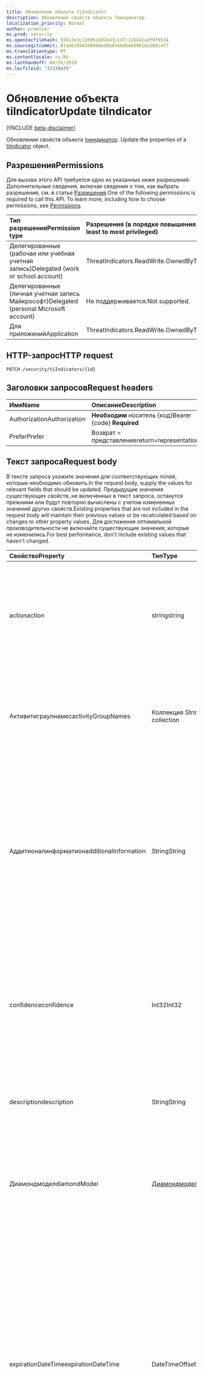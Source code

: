 ```yaml
---
title: Обновление объекта tiIndicator
description: Обновление свойств объекта Тииндикатор.
localization_priority: Normal
author: preetikr
ms.prod: security
ms.openlocfilehash: 55613e3c13695a502b43c127c1164d2adf9f6534
ms.sourcegitcommit: 014eb3944306948edbb6560dbe689816a168c4f7
ms.translationtype: MT
ms.contentlocale: ru-RU
ms.lasthandoff: 04/26/2019
ms.locfileid: "33330439"
---
```

# <a name="update-tiindicator"></a><span data-ttu-id="dfe6c-103">Обновление объекта tiIndicator</span><span class="sxs-lookup"><span data-stu-id="dfe6c-103">Update tiIndicator</span></span>

[!INCLUDE [beta-disclaimer](../../includes/beta-disclaimer.md)]

<span data-ttu-id="dfe6c-104">Обновление свойств объекта [тииндикатор](../resources/tiindicator.md) .</span><span class="sxs-lookup"><span data-stu-id="dfe6c-104">Update the properties of a [tiIndicator](../resources/tiindicator.md) object.</span></span>

## <a name="permissions"></a><span data-ttu-id="dfe6c-105">Разрешения</span><span class="sxs-lookup"><span data-stu-id="dfe6c-105">Permissions</span></span>

<span data-ttu-id="dfe6c-p101">Для вызова этого API требуется одно из указанных ниже разрешений. Дополнительные сведения, включая сведения о том, как выбрать разрешения, см. в статье [Разрешения](/graph/permissions-reference).</span><span class="sxs-lookup"><span data-stu-id="dfe6c-p101">One of the following permissions is required to call this API. To learn more, including how to choose permissions, see [Permissions](/graph/permissions-reference).</span></span>

| <span data-ttu-id="dfe6c-108">Тип разрешения</span><span class="sxs-lookup"><span data-stu-id="dfe6c-108">Permission type</span></span>                        | <span data-ttu-id="dfe6c-109">Разрешения (в порядке повышения привилегий)</span><span class="sxs-lookup"><span data-stu-id="dfe6c-109">Permissions (from least to most privileged)</span></span> |
|:---------------------------------------|:--------------------------------------------|
| <span data-ttu-id="dfe6c-110">Делегированные (рабочая или учебная учетная запись)</span><span class="sxs-lookup"><span data-stu-id="dfe6c-110">Delegated (work or school account)</span></span>     | <span data-ttu-id="dfe6c-111">ThreatIndicators.ReadWrite.OwnedBy</span><span class="sxs-lookup"><span data-stu-id="dfe6c-111">ThreatIndicators.ReadWrite.OwnedBy</span></span> |
| <span data-ttu-id="dfe6c-112">Делегированные (личная учетная запись Майкрософт)</span><span class="sxs-lookup"><span data-stu-id="dfe6c-112">Delegated (personal Microsoft account)</span></span> | <span data-ttu-id="dfe6c-113">Не поддерживается.</span><span class="sxs-lookup"><span data-stu-id="dfe6c-113">Not supported.</span></span> |
| <span data-ttu-id="dfe6c-114">Для приложений</span><span class="sxs-lookup"><span data-stu-id="dfe6c-114">Application</span></span>                            | <span data-ttu-id="dfe6c-115">ThreatIndicators.ReadWrite.OwnedBy</span><span class="sxs-lookup"><span data-stu-id="dfe6c-115">ThreatIndicators.ReadWrite.OwnedBy</span></span> |

## <a name="http-request"></a><span data-ttu-id="dfe6c-116">HTTP-запрос</span><span class="sxs-lookup"><span data-stu-id="dfe6c-116">HTTP request</span></span>

<!-- { "blockType": "ignored" } -->

```http
PATCH /security/tiIndicators/{id}
```

## <a name="request-headers"></a><span data-ttu-id="dfe6c-117">Заголовки запросов</span><span class="sxs-lookup"><span data-stu-id="dfe6c-117">Request headers</span></span>

| <span data-ttu-id="dfe6c-118">Имя</span><span class="sxs-lookup"><span data-stu-id="dfe6c-118">Name</span></span>       | <span data-ttu-id="dfe6c-119">Описание</span><span class="sxs-lookup"><span data-stu-id="dfe6c-119">Description</span></span>|
|:-----------|:-----------|
| <span data-ttu-id="dfe6c-120">Authorization</span><span class="sxs-lookup"><span data-stu-id="dfe6c-120">Authorization</span></span> | <span data-ttu-id="dfe6c-121">**Необходим** носитель {код}</span><span class="sxs-lookup"><span data-stu-id="dfe6c-121">Bearer {code} **Required**</span></span> |
|<span data-ttu-id="dfe6c-122">Prefer</span><span class="sxs-lookup"><span data-stu-id="dfe6c-122">Prefer</span></span> | <span data-ttu-id="dfe6c-123">Возврат = представление</span><span class="sxs-lookup"><span data-stu-id="dfe6c-123">return=representation</span></span> |

## <a name="request-body"></a><span data-ttu-id="dfe6c-124">Текст запроса</span><span class="sxs-lookup"><span data-stu-id="dfe6c-124">Request body</span></span>

<span data-ttu-id="dfe6c-125">В тексте запроса укажите значения для соответствующих полей, которые необходимо обновить.</span><span class="sxs-lookup"><span data-stu-id="dfe6c-125">In the request body, supply the values for relevant fields that should be updated.</span></span> <span data-ttu-id="dfe6c-126">Предыдущие значения существующих свойств, не включенных в текст запроса, останутся прежними или будут повторно вычислены с учетом измененных значений других свойств.</span><span class="sxs-lookup"><span data-stu-id="dfe6c-126">Existing properties that are not included in the request body will maintain their previous values or be recalculated based on changes to other property values.</span></span> <span data-ttu-id="dfe6c-127">Для достижения оптимальной производительности не включайте существующие значения, которые не изменились.</span><span class="sxs-lookup"><span data-stu-id="dfe6c-127">For best performance, don't include existing values that haven't changed.</span></span>

| <span data-ttu-id="dfe6c-128">Свойство</span><span class="sxs-lookup"><span data-stu-id="dfe6c-128">Property</span></span>     | <span data-ttu-id="dfe6c-129">Тип</span><span class="sxs-lookup"><span data-stu-id="dfe6c-129">Type</span></span>        | <span data-ttu-id="dfe6c-130">Описание</span><span class="sxs-lookup"><span data-stu-id="dfe6c-130">Description</span></span> |
|:-------------|:------------|:------------|
|<span data-ttu-id="dfe6c-131">action</span><span class="sxs-lookup"><span data-stu-id="dfe6c-131">action</span></span>|<span data-ttu-id="dfe6c-132">string</span><span class="sxs-lookup"><span data-stu-id="dfe6c-132">string</span></span>| <span data-ttu-id="dfe6c-133">Действие, которое необходимо применить, если индикатор сопоставлен с помощью средства безопасности Таржетпродукт.</span><span class="sxs-lookup"><span data-stu-id="dfe6c-133">The action to apply if the indicator is matched from within the targetProduct security tool.</span></span> <span data-ttu-id="dfe6c-134">Возможные значения: `unknown`, `allow`, `block`, `alert`.</span><span class="sxs-lookup"><span data-stu-id="dfe6c-134">Possible values are: `unknown`, `allow`, `block`, `alert`.</span></span>|
|<span data-ttu-id="dfe6c-135">Активитиграупнамес</span><span class="sxs-lookup"><span data-stu-id="dfe6c-135">activityGroupNames</span></span>|<span data-ttu-id="dfe6c-136">Коллекция String</span><span class="sxs-lookup"><span data-stu-id="dfe6c-136">String collection</span></span>|<span data-ttu-id="dfe6c-137">Имя (-ы) логики операций с угрозами кибератак для сторон, ответственных за вредоносные действия, охваченные индикатором угроз.</span><span class="sxs-lookup"><span data-stu-id="dfe6c-137">The cyber threat intelligence name(s) for the parties responsible for the malicious activity covered by the threat indicator.</span></span>|
|<span data-ttu-id="dfe6c-138">Аддитионалинформатион</span><span class="sxs-lookup"><span data-stu-id="dfe6c-138">additionalInformation</span></span>|<span data-ttu-id="dfe6c-139">String</span><span class="sxs-lookup"><span data-stu-id="dfe6c-139">String</span></span>|<span data-ttu-id="dfe6c-140">Область общего пользования, в которую могут быть размещены дополнительные данные из индикатора, не охваченные другими свойствами Тииндикатор.</span><span class="sxs-lookup"><span data-stu-id="dfe6c-140">A catchall area into which extra data from the indicator not covered by the other tiIndicator properties may be placed.</span></span> <span data-ttu-id="dfe6c-141">Данные, помещаемые в Аддитионалинформатион, обычно не используются средством безопасности Таржетпродукт.</span><span class="sxs-lookup"><span data-stu-id="dfe6c-141">Data placed into additionalInformation will typically not be utilized by the targetProduct security tool.</span></span>|
|<span data-ttu-id="dfe6c-142">confidence</span><span class="sxs-lookup"><span data-stu-id="dfe6c-142">confidence</span></span>|<span data-ttu-id="dfe6c-143">Int32</span><span class="sxs-lookup"><span data-stu-id="dfe6c-143">Int32</span></span>|<span data-ttu-id="dfe6c-144">Целое число, представляющее достоверность, с помощью которой данные в индикаторе точно определяют вредоносное поведение.</span><span class="sxs-lookup"><span data-stu-id="dfe6c-144">An integer representing the confidence the data within the indicator accurately identifies malicious behavior.</span></span> <span data-ttu-id="dfe6c-145">Допустимые значения: 0 – 100 с 100 по убыванию.</span><span class="sxs-lookup"><span data-stu-id="dfe6c-145">Acceptable values are 0 – 100 with 100 being the highest.</span></span>|
|<span data-ttu-id="dfe6c-146">description</span><span class="sxs-lookup"><span data-stu-id="dfe6c-146">description</span></span>|<span data-ttu-id="dfe6c-147">String</span><span class="sxs-lookup"><span data-stu-id="dfe6c-147">String</span></span>|<span data-ttu-id="dfe6c-148">Краткое описание угрозы, представленное индикатором (100 символов или меньше).</span><span class="sxs-lookup"><span data-stu-id="dfe6c-148">Brief description (100 characters or less) of the threat represented by the indicator.</span></span>|
|<span data-ttu-id="dfe6c-149">Диамондмодел</span><span class="sxs-lookup"><span data-stu-id="dfe6c-149">diamondModel</span></span>|[<span data-ttu-id="dfe6c-150">Диамондмодел</span><span class="sxs-lookup"><span data-stu-id="dfe6c-150">diamondModel</span></span>](#diamondmodel-values)|<span data-ttu-id="dfe6c-151">Область модели ромба, в которой существует этот индикатор.</span><span class="sxs-lookup"><span data-stu-id="dfe6c-151">The area of the Diamond Model in which this indicator exists.</span></span> <span data-ttu-id="dfe6c-152">Возможные значения: `unknown`, `adversary`, `capability`, `infrastructure`, `victim`.</span><span class="sxs-lookup"><span data-stu-id="dfe6c-152">Possible values are: `unknown`, `adversary`, `capability`, `infrastructure`, `victim`.</span></span>|
|<span data-ttu-id="dfe6c-153">expirationDateTime</span><span class="sxs-lookup"><span data-stu-id="dfe6c-153">expirationDateTime</span></span>|<span data-ttu-id="dfe6c-154">DateTimeOffset</span><span class="sxs-lookup"><span data-stu-id="dfe6c-154">DateTimeOffset</span></span>| <span data-ttu-id="dfe6c-155">Строка DateTime, указывающая, когда истечет срок действия индикатора.</span><span class="sxs-lookup"><span data-stu-id="dfe6c-155">DateTime string indicating when the Indicator expires.</span></span> <span data-ttu-id="dfe6c-156">Все индикаторы должны иметь дату истечения срока действия, чтобы не допустить устаревших показателей в системе.</span><span class="sxs-lookup"><span data-stu-id="dfe6c-156">All indicators must have an expiration date to avoid stale indicators persisting in the system.</span></span> <span data-ttu-id="dfe6c-157">Тип Timestamp представляет сведения о времени и дате с использованием формата ISO 8601 (всегда применяется формат UTC).</span><span class="sxs-lookup"><span data-stu-id="dfe6c-157">The Timestamp type represents date and time information using ISO 8601 format and is always in UTC time.</span></span> <span data-ttu-id="dfe6c-158">Например, значение полуночи 1 января 2014 г. в формате UTC выглядит так: `2014-01-01T00:00:00Z`.</span><span class="sxs-lookup"><span data-stu-id="dfe6c-158">For example, midnight UTC on Jan 1, 2014 would look like this: `2014-01-01T00:00:00Z`.</span></span>|
|<span data-ttu-id="dfe6c-159">externalId</span><span class="sxs-lookup"><span data-stu-id="dfe6c-159">externalId</span></span>|<span data-ttu-id="dfe6c-160">String</span><span class="sxs-lookup"><span data-stu-id="dfe6c-160">String</span></span>|<span data-ttu-id="dfe6c-161">Идентификационный номер, который привязывает индикатор к системе поставщика индикаторов (например, внешнему ключу).</span><span class="sxs-lookup"><span data-stu-id="dfe6c-161">An identification number that ties the indicator back to the indicator provider’s system (e.g. a foreign key).</span></span>|
|<span data-ttu-id="dfe6c-162">isActive</span><span class="sxs-lookup"><span data-stu-id="dfe6c-162">isActive</span></span>|<span data-ttu-id="dfe6c-163">Логический</span><span class="sxs-lookup"><span data-stu-id="dfe6c-163">Boolean</span></span>|<span data-ttu-id="dfe6c-164">Используется для отключения индикаторов в системе.</span><span class="sxs-lookup"><span data-stu-id="dfe6c-164">Used to deactivate indicators within system.</span></span> <span data-ttu-id="dfe6c-165">По умолчанию все отправленные индикаторы задаются как активные.</span><span class="sxs-lookup"><span data-stu-id="dfe6c-165">By default, any indicator submitted is set as active.</span></span> <span data-ttu-id="dfe6c-166">Однако поставщики могут отсылать существующие индикаторы с этим набором в значение false, чтобы отключить индикаторы в системе.</span><span class="sxs-lookup"><span data-stu-id="dfe6c-166">However, providers may submit existing indicators with this set to ‘False’ to deactivate indicators in the system.</span></span>|
|<span data-ttu-id="dfe6c-167">Киллчаин</span><span class="sxs-lookup"><span data-stu-id="dfe6c-167">killChain</span></span>|<span data-ttu-id="dfe6c-168">Коллекция [киллчаин](#killchain-values)</span><span class="sxs-lookup"><span data-stu-id="dfe6c-168">[killChain](#killchain-values) collection</span></span>|<span data-ttu-id="dfe6c-169">Массив строк JSON, указывающий, какая точка или точки в цепочке аннулирования этот индикатор.</span><span class="sxs-lookup"><span data-stu-id="dfe6c-169">A JSON array of strings that describes which point or points on the Kill Chain this indicator targets.</span></span> <span data-ttu-id="dfe6c-170">Точные значения приведены в разделе "значения Киллчаин".</span><span class="sxs-lookup"><span data-stu-id="dfe6c-170">See "killChain values" below for exact values.</span></span>|
|<span data-ttu-id="dfe6c-171">Кновнфалсепоситивес</span><span class="sxs-lookup"><span data-stu-id="dfe6c-171">knownFalsePositives</span></span>|<span data-ttu-id="dfe6c-172">String</span><span class="sxs-lookup"><span data-stu-id="dfe6c-172">String</span></span>|<span data-ttu-id="dfe6c-173">Сценарии, в которых индикатор может вызывать ложные срабатывания.</span><span class="sxs-lookup"><span data-stu-id="dfe6c-173">Scenarios in which the indicator may cause false positives.</span></span> <span data-ttu-id="dfe6c-174">Это должен быть понятный для человека текст.</span><span class="sxs-lookup"><span data-stu-id="dfe6c-174">This should be human-readable text.</span></span>|
|<span data-ttu-id="dfe6c-175">lastReportedDateTime</span><span class="sxs-lookup"><span data-stu-id="dfe6c-175">lastReportedDateTime</span></span>|<span data-ttu-id="dfe6c-176">DateTimeOffset</span><span class="sxs-lookup"><span data-stu-id="dfe6c-176">DateTimeOffset</span></span>|<span data-ttu-id="dfe6c-177">Время последнего рассмотрения индикатора.</span><span class="sxs-lookup"><span data-stu-id="dfe6c-177">The last time the indicator was seen.</span></span> <span data-ttu-id="dfe6c-178">Тип Timestamp представляет сведения о дате и времени с использованием формата ISO 8601, причем всегда используется время в формате UTC.</span><span class="sxs-lookup"><span data-stu-id="dfe6c-178">The Timestamp type represents date and time information using ISO 8601 format and is always in UTC time.</span></span> <span data-ttu-id="dfe6c-179">Например, значение полуночи 1 января 2014 г. в формате UTC выглядит так: `2014-01-01T00:00:00Z`.</span><span class="sxs-lookup"><span data-stu-id="dfe6c-179">For example, midnight UTC on Jan 1, 2014 would look like this: `2014-01-01T00:00:00Z`</span></span>|
|<span data-ttu-id="dfe6c-180">Малварефамилинамес</span><span class="sxs-lookup"><span data-stu-id="dfe6c-180">malwareFamilyNames</span></span>|<span data-ttu-id="dfe6c-181">Коллекция String</span><span class="sxs-lookup"><span data-stu-id="dfe6c-181">String collection</span></span>|<span data-ttu-id="dfe6c-182">Имя семейства вредоносных программ, связанное с индикатором, если оно существует.</span><span class="sxs-lookup"><span data-stu-id="dfe6c-182">The malware family name associated with an indicator if it exists.</span></span> <span data-ttu-id="dfe6c-183">Корпорация Майкрософт применяет имя семейства вредоносных программ (Майкрософт), если это возможно, то, что можно [](https://www.microsoft.com/wdsi/threats)найти с помощью энциклопедии по системе безопасности защитника Windows.</span><span class="sxs-lookup"><span data-stu-id="dfe6c-183">Microsoft prefers the Microsoft malware family name if at all possible which can be found via the Windows Defender Security Intelligence [threat encyclopedia](https://www.microsoft.com/wdsi/threats).</span></span>|
|<span data-ttu-id="dfe6c-184">Пассивеонли</span><span class="sxs-lookup"><span data-stu-id="dfe6c-184">passiveOnly</span></span>|<span data-ttu-id="dfe6c-185">Логический</span><span class="sxs-lookup"><span data-stu-id="dfe6c-185">Boolean</span></span>|<span data-ttu-id="dfe6c-186">Определяет, должен ли индикатор инициировать событие, видимое конечному пользователю.</span><span class="sxs-lookup"><span data-stu-id="dfe6c-186">Determines if the indicator should trigger an event that is visible to an end-user.</span></span> <span data-ttu-id="dfe6c-187">Если задано значение true, средства безопасности не уведомляют конечного пользователя о выполнении "попадания".</span><span class="sxs-lookup"><span data-stu-id="dfe6c-187">When set to ‘true,’ security tools will not notify the end user that a ‘hit’ has occurred.</span></span> <span data-ttu-id="dfe6c-188">Чаще всего это рассматривается как аудит или тихий режим по продуктам безопасности, в котором они просто зарегистрируются, но не будут выполнять действие.</span><span class="sxs-lookup"><span data-stu-id="dfe6c-188">This is most often treated as audit or silent mode by security products where they will simply log that a match occurred but will not perform the action.</span></span> <span data-ttu-id="dfe6c-189">Значение по умолчанию − ложь.</span><span class="sxs-lookup"><span data-stu-id="dfe6c-189">Default value is false.</span></span>|
|<span data-ttu-id="dfe6c-190">серьезность</span><span class="sxs-lookup"><span data-stu-id="dfe6c-190">severity</span></span>|<span data-ttu-id="dfe6c-191">Int32</span><span class="sxs-lookup"><span data-stu-id="dfe6c-191">Int32</span></span>|<span data-ttu-id="dfe6c-192">Целое число, представляющее серьезность вредоносного поведения, идентифицируемого данными в индикаторе.</span><span class="sxs-lookup"><span data-stu-id="dfe6c-192">An integer representing the severity of the malicious behavior identified by the data within the indicator.</span></span> <span data-ttu-id="dfe6c-193">Допустимые значения: 0 – 5, где 5 — самый серьезный, а ноль — нет.</span><span class="sxs-lookup"><span data-stu-id="dfe6c-193">Acceptable values are 0 – 5 where 5 is the most severe and zero is not severe at all.</span></span> <span data-ttu-id="dfe6c-194">Значение по умолчанию — 3.</span><span class="sxs-lookup"><span data-stu-id="dfe6c-194">Default value is 3.</span></span>|
|<span data-ttu-id="dfe6c-195">tags</span><span class="sxs-lookup"><span data-stu-id="dfe6c-195">tags</span></span>|<span data-ttu-id="dfe6c-196">Коллекция String</span><span class="sxs-lookup"><span data-stu-id="dfe6c-196">String collection</span></span>|<span data-ttu-id="dfe6c-197">Массив строк JSON, В котором хранятся произвольные Теги и ключевые слова.</span><span class="sxs-lookup"><span data-stu-id="dfe6c-197">A JSON array of strings that stores arbitrary tags/keywords.</span></span>|
|<span data-ttu-id="dfe6c-198">Тлплевел</span><span class="sxs-lookup"><span data-stu-id="dfe6c-198">tlpLevel</span></span>|[<span data-ttu-id="dfe6c-199">Тлплевел</span><span class="sxs-lookup"><span data-stu-id="dfe6c-199">tlpLevel</span></span>](#tlplevel-values)| <span data-ttu-id="dfe6c-200">Значение протокола светофора для индикатора.</span><span class="sxs-lookup"><span data-stu-id="dfe6c-200">Traffic Light Protocol value for the indicator.</span></span> <span data-ttu-id="dfe6c-201">Возможные значения: `unknown`, `white`, `green`, `amber`, `red`.</span><span class="sxs-lookup"><span data-stu-id="dfe6c-201">Possible values are: `unknown`, `white`, `green`, `amber`, `red`.</span></span>|

### <a name="diamondmodel-values"></a><span data-ttu-id="dfe6c-202">значения Диамондмодел</span><span class="sxs-lookup"><span data-stu-id="dfe6c-202">diamondModel values</span></span>

<span data-ttu-id="dfe6c-203">Сведения об этой модели можно найти [в разделе Модель ромба](http://diamondmodel.org).</span><span class="sxs-lookup"><span data-stu-id="dfe6c-203">For information about this model, see [The diamond model](http://diamondmodel.org).</span></span>

| <span data-ttu-id="dfe6c-204">Значения</span><span class="sxs-lookup"><span data-stu-id="dfe6c-204">Values</span></span> | <span data-ttu-id="dfe6c-205">Описание</span><span class="sxs-lookup"><span data-stu-id="dfe6c-205">Description</span></span> |
|:-------|:------------|
|<span data-ttu-id="dfe6c-206">Злоумышленник</span><span class="sxs-lookup"><span data-stu-id="dfe6c-206">adversary</span></span>|<span data-ttu-id="dfe6c-207">Индикатор описывает.</span><span class="sxs-lookup"><span data-stu-id="dfe6c-207">The indicator describes the adversary.</span></span>|
|<span data-ttu-id="dfe6c-208">поставлен</span><span class="sxs-lookup"><span data-stu-id="dfe6c-208">capability</span></span>|<span data-ttu-id="dfe6c-209">Индикатор является возможностью злоумышленника.</span><span class="sxs-lookup"><span data-stu-id="dfe6c-209">The indicator is a capability of the adversary.</span></span>|
|<span data-ttu-id="dfe6c-210">инфраструктур</span><span class="sxs-lookup"><span data-stu-id="dfe6c-210">infrastructure</span></span>|<span data-ttu-id="dfe6c-211">Индикатор описывает инфраструктуру злоумышленника.</span><span class="sxs-lookup"><span data-stu-id="dfe6c-211">The indicator describes infrastructure of the adversary.</span></span>|
|<span data-ttu-id="dfe6c-212">стала</span><span class="sxs-lookup"><span data-stu-id="dfe6c-212">victim</span></span>|<span data-ttu-id="dfe6c-213">Индикатор описывает жертвой злоумышленника.</span><span class="sxs-lookup"><span data-stu-id="dfe6c-213">The indicator describes the victim of the adversary.</span></span>|

### <a name="killchain-values"></a><span data-ttu-id="dfe6c-214">значения Киллчаин</span><span class="sxs-lookup"><span data-stu-id="dfe6c-214">killChain values</span></span>

| <span data-ttu-id="dfe6c-215">Значения</span><span class="sxs-lookup"><span data-stu-id="dfe6c-215">Values</span></span> | <span data-ttu-id="dfe6c-216">Описание</span><span class="sxs-lookup"><span data-stu-id="dfe6c-216">Description</span></span> |
|:-------|:------------|
|<span data-ttu-id="dfe6c-217">Actions</span><span class="sxs-lookup"><span data-stu-id="dfe6c-217">Actions</span></span>|<span data-ttu-id="dfe6c-218">Представляет "действия по целям".</span><span class="sxs-lookup"><span data-stu-id="dfe6c-218">Represents “Actions on Objectives”.</span></span> <span data-ttu-id="dfe6c-219">Злоумышленник получает такие действия, как распределенная атака типа "отказ в обслуживании".</span><span class="sxs-lookup"><span data-stu-id="dfe6c-219">The attacker is leveraging the compromised system to take actions such as a distributed denial of service attack.</span></span>|
|<span data-ttu-id="dfe6c-220">C2</span><span class="sxs-lookup"><span data-stu-id="dfe6c-220">C2</span></span>|<span data-ttu-id="dfe6c-221">Представляет канал управления, с которым работает скомпрометированная система.</span><span class="sxs-lookup"><span data-stu-id="dfe6c-221">Represents the control channel by which a compromised system is manipulated.</span></span>|
|<span data-ttu-id="dfe6c-222">Delivery</span><span class="sxs-lookup"><span data-stu-id="dfe6c-222">Delivery</span></span>|<span data-ttu-id="dfe6c-223">Процесс распространения кода эксплойта для жертв (например, USB, электронной почты, веб-сайтов).</span><span class="sxs-lookup"><span data-stu-id="dfe6c-223">The process of distributing the exploit code to victims (for example USB, email, websites).</span></span>|
|<span data-ttu-id="dfe6c-224">Опасность</span><span class="sxs-lookup"><span data-stu-id="dfe6c-224">Exploitation</span></span>|<span data-ttu-id="dfe6c-225">Код эксплойта использует преимущества уязвимостей (например, выполнение кода).</span><span class="sxs-lookup"><span data-stu-id="dfe6c-225">The exploit code taking advantage of vulnerabilities (for example, code execution).</span></span>|
|<span data-ttu-id="dfe6c-226">Установка</span><span class="sxs-lookup"><span data-stu-id="dfe6c-226">Installation</span></span>|<span data-ttu-id="dfe6c-227">Установка вредоносных программ после использования уязвимости.</span><span class="sxs-lookup"><span data-stu-id="dfe6c-227">Installing malware after a vulnerability has been exploited.</span></span>|
|<span data-ttu-id="dfe6c-228">Реконнаиссанце</span><span class="sxs-lookup"><span data-stu-id="dfe6c-228">Reconnaissance</span></span>|<span data-ttu-id="dfe6c-229">Индикатор — это свидетельство того, что Группа действий получает сведения, которые будут использоваться при следующей атаке.</span><span class="sxs-lookup"><span data-stu-id="dfe6c-229">Indicator is evidence of an activity group harvesting information to be used in a future attack.</span></span>|
|<span data-ttu-id="dfe6c-230">Веапонизатион</span><span class="sxs-lookup"><span data-stu-id="dfe6c-230">Weaponization</span></span>|<span data-ttu-id="dfe6c-231">Включение уязвимости в код эксплойта (например, вредоносные программы).</span><span class="sxs-lookup"><span data-stu-id="dfe6c-231">Turning a vulnerability into exploit code (for example, malware).</span></span>|

### <a name="tlplevel-values"></a><span data-ttu-id="dfe6c-232">значения Тлплевел</span><span class="sxs-lookup"><span data-stu-id="dfe6c-232">tlpLevel values</span></span>

<span data-ttu-id="dfe6c-233">При отправке каждого индикатора должен быть задано значение протокола светофора (ТЛП).</span><span class="sxs-lookup"><span data-stu-id="dfe6c-233">Every indicator must have a Traffic Light Protocol (tlp) value when it is submitted.</span></span> <span data-ttu-id="dfe6c-234">Это значение представляет собой чувствительность и область общего доступа к заданному индикатору.</span><span class="sxs-lookup"><span data-stu-id="dfe6c-234">This value represents the sensitivity and sharing scope of a given indicator.</span></span>

| <span data-ttu-id="dfe6c-235">Значения</span><span class="sxs-lookup"><span data-stu-id="dfe6c-235">Values</span></span> | <span data-ttu-id="dfe6c-236">Описание</span><span class="sxs-lookup"><span data-stu-id="dfe6c-236">Description</span></span> |
|:-------|:------------|
|<span data-ttu-id="dfe6c-237">Белый</span><span class="sxs-lookup"><span data-stu-id="dfe6c-237">White</span></span>| <span data-ttu-id="dfe6c-238">Область общего доступа: unlimited.</span><span class="sxs-lookup"><span data-stu-id="dfe6c-238">Sharing scope: Unlimited.</span></span> <span data-ttu-id="dfe6c-239">Индикаторы могут быть предоставлены бесплатно, без ограничений.</span><span class="sxs-lookup"><span data-stu-id="dfe6c-239">Indicators can be shared freely, without restriction.</span></span>|
|<span data-ttu-id="dfe6c-240">Зеленый</span><span class="sxs-lookup"><span data-stu-id="dfe6c-240">Green</span></span>| <span data-ttu-id="dfe6c-241">Область общего доступа: сообщество.</span><span class="sxs-lookup"><span data-stu-id="dfe6c-241">Sharing scope: Community.</span></span> <span data-ttu-id="dfe6c-242">С помощью сообщества безопасности можно предоставить доступ к индикаторам.</span><span class="sxs-lookup"><span data-stu-id="dfe6c-242">Indicators can be shared with the security community.</span></span>|
|<span data-ttu-id="dfe6c-243">Оранжевого</span><span class="sxs-lookup"><span data-stu-id="dfe6c-243">Amber</span></span>| <span data-ttu-id="dfe6c-244">Область общего доступа: ограничена.</span><span class="sxs-lookup"><span data-stu-id="dfe6c-244">Sharing scope: Limited.</span></span> <span data-ttu-id="dfe6c-245">Это параметр по умолчанию для индикаторов и разрешает совместное использование только тем, у которых есть ненужные: 1) службы и операторы служб, реализующие логику операций с угрозами; 2) клиенты, чьи системы соответствуют поведению с индикатором.</span><span class="sxs-lookup"><span data-stu-id="dfe6c-245">This is the default setting for indicators and restricts sharing to only those with a need-to-know: 1) Services and service operators that implement threat intelligence; 2) Customers whose system(s) exhibit behavior consistent with the indicator.</span></span>|
|<span data-ttu-id="dfe6c-246">Красный</span><span class="sxs-lookup"><span data-stu-id="dfe6c-246">Red</span></span>| <span data-ttu-id="dfe6c-247">Область общего доступа: личная.</span><span class="sxs-lookup"><span data-stu-id="dfe6c-247">Sharing scope: Personal.</span></span> <span data-ttu-id="dfe6c-248">Эти индикаторы предназначены только для предоставления доступа напрямую и, желательно, в случае человека.</span><span class="sxs-lookup"><span data-stu-id="dfe6c-248">These indicators are to only be shared directly and, preferably, in person.</span></span> <span data-ttu-id="dfe6c-249">Как правило, ТЛП красные индикаторы не отправляются из-за ограничений, заданных ранее.</span><span class="sxs-lookup"><span data-stu-id="dfe6c-249">Typically, TLP Red indicators are not ingested due to their pre-defined restrictions.</span></span> <span data-ttu-id="dfe6c-250">Если отправляются красные индикаторы ТЛП, свойству **пассивеонли** следует присвоить значение `True` также.</span><span class="sxs-lookup"><span data-stu-id="dfe6c-250">If TLP Red indicators are submitted, the **passiveOnly** property should be set to `True` as well.</span></span> |

## <a name="response"></a><span data-ttu-id="dfe6c-251">Ответ</span><span class="sxs-lookup"><span data-stu-id="dfe6c-251">Response</span></span>

<span data-ttu-id="dfe6c-252">В случае успешного выполнения этот метод возвращает код отклика `204 No Content`.</span><span class="sxs-lookup"><span data-stu-id="dfe6c-252">If successful, this method returns a `204 No Content` response code.</span></span>

<span data-ttu-id="dfe6c-253">Если используется заголовок необязательного запроса, метод возвращает код `200 OK` отклика и обновленный объект [тииндикатор](../resources/tiIndicator.md) в тексте отклика.</span><span class="sxs-lookup"><span data-stu-id="dfe6c-253">If the optional request header is used, the method returns a `200 OK` response code and the updated [tiIndicator](../resources/tiIndicator.md) object in the response body.</span></span>

## <a name="examples"></a><span data-ttu-id="dfe6c-254">Примеры</span><span class="sxs-lookup"><span data-stu-id="dfe6c-254">Examples</span></span>

### <a name="example-1-request-without-prefer-header"></a><span data-ttu-id="dfe6c-255">Пример 1: запрос без верхнего колонтитула</span><span class="sxs-lookup"><span data-stu-id="dfe6c-255">Example 1: Request without Prefer header</span></span>

#### <a name="request"></a><span data-ttu-id="dfe6c-256">Запрос</span><span class="sxs-lookup"><span data-stu-id="dfe6c-256">Request</span></span>

<span data-ttu-id="dfe6c-257">Ниже приведен пример запроса без `Prefer` заголовка.</span><span class="sxs-lookup"><span data-stu-id="dfe6c-257">The following is an example of the request without the `Prefer` header.</span></span>
<!-- {
  "blockType": "request",
  "name": "update_tiIndicator"
}-->

```http
PATCH https://graph.microsoft.com/beta/security/tiIndicators/{id}
Content-type: application/json

{
  "description": "description-updated",
}
```

#### <a name="response"></a><span data-ttu-id="dfe6c-258">Отклик</span><span class="sxs-lookup"><span data-stu-id="dfe6c-258">Response</span></span>

<span data-ttu-id="dfe6c-259">Ниже приведен пример отклика.</span><span class="sxs-lookup"><span data-stu-id="dfe6c-259">The following is an example of the response.</span></span>

<!-- {
  "blockType": "response",
  "truncated": true,
  "@odata.type": "microsoft.graph.tiIndicator"
} -->

```http
HTTP/1.1 204 No Content
```

### <a name="example-2-request-with-prefer-header"></a><span data-ttu-id="dfe6c-260">Пример 2: запрос с заголовком предпочтения</span><span class="sxs-lookup"><span data-stu-id="dfe6c-260">Example 2: Request with Prefer header</span></span>

#### <a name="request"></a><span data-ttu-id="dfe6c-261">Запрос</span><span class="sxs-lookup"><span data-stu-id="dfe6c-261">Request</span></span>

<span data-ttu-id="dfe6c-262">Ниже приведен пример запроса, включающего `Prefer` заголовок.</span><span class="sxs-lookup"><span data-stu-id="dfe6c-262">The following is an example of the request that includes the `Prefer` header.</span></span>

<!-- {
  "blockType": "request",
  "name": "update_tiIndicator"
}-->

```http
PATCH https://graph.microsoft.com/beta/security/tiIndicators/{id}
Content-type: application/json
Prefer: return=representation

{
  "additionalInformation": "additionalInformation-after-update",
  "confidence": 42,
  "description": "description-after-update",
}
```

#### <a name="response"></a><span data-ttu-id="dfe6c-263">Отклик</span><span class="sxs-lookup"><span data-stu-id="dfe6c-263">Response</span></span>

<span data-ttu-id="dfe6c-264">Ниже приведен пример отклика.</span><span class="sxs-lookup"><span data-stu-id="dfe6c-264">The following is an example of the response.</span></span>

> [!NOTE]
> <span data-ttu-id="dfe6c-265">Объект Response, показанный здесь, может быть укорочен для удобочитаемости.</span><span class="sxs-lookup"><span data-stu-id="dfe6c-265">The response object shown here might be shortened for readability.</span></span> <span data-ttu-id="dfe6c-266">При фактическом вызове будут возвращены все свойства.</span><span class="sxs-lookup"><span data-stu-id="dfe6c-266">All the properties will be returned from an actual call.</span></span>

<!-- {
  "blockType": "response",
  "truncated": true,
  "@odata.type": "microsoft.graph.tiIndicator"
} -->

```http
HTTP/1.1 200 OK
Content-type: application/json

{
    "@odata.context": "https://graph.microsoft.com/beta/$metadata#Security/tiIndicators/$entity",
    "id": "e58c072b-c9bb-a5c4-34ce-eb69af44fb1e",
    "azureTenantId": "XXXXXXXXXXXXXXXXXXXXXXXXX",
    "action": null,
    "additionalInformation": "additionalInformation-after-update",
    "activityGroupNames": [],
    "confidence": 42,
    "description": "description-after-update",
}
```

<!-- uuid: 16cd6b66-4b1a-43a1-adaf-3a886856ed98
2019-02-04 14:57:30 UTC -->
<!-- {
  "type": "#page.annotation",
  "description": "Update tiIndicator",
  "keywords": "",
  "section": "documentation",
  "tocPath": ""
}-->
